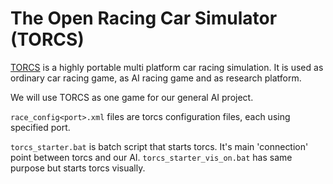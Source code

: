# The Open Racing Car Simulator (TORCS)
[TORCS](http://torcs.sourceforge.net/index.php) is a highly portable multi platform car racing simulation. It is used as ordinary car racing game, as AI racing game and as research platform.

We will use TORCS as one game for our general AI project.

`race_config<port>.xml` files are torcs configuration files, each using specified port.

`torcs_starter.bat` is batch script that starts torcs. It's main 'connection' point between torcs and our AI. `torcs_starter_vis_on.bat` has same purpose but starts torcs visually.
